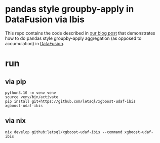 # pandas style groupby-apply in DataFusion via Ibis

This repo contains the code described in [our blog post](https://letsql.dev/posts/xgboost-udaf-ibis/) that demonstrates how to do pandas style groupby-apply aggregation (as opposed to accumulation) in [DataFusion](https://arrow.apache.org/datafusion/).

# run

## via pip
```
python3.10 -m venv venv
source venv/bin/activate
pip install git+https://github.com/letsql/xgboost-udaf-ibis
xgboost-udaf-ibis
```
## via nix
```
nix develop github:letsql/xgboost-udaf-ibis --command xgboost-udaf-ibis
```
